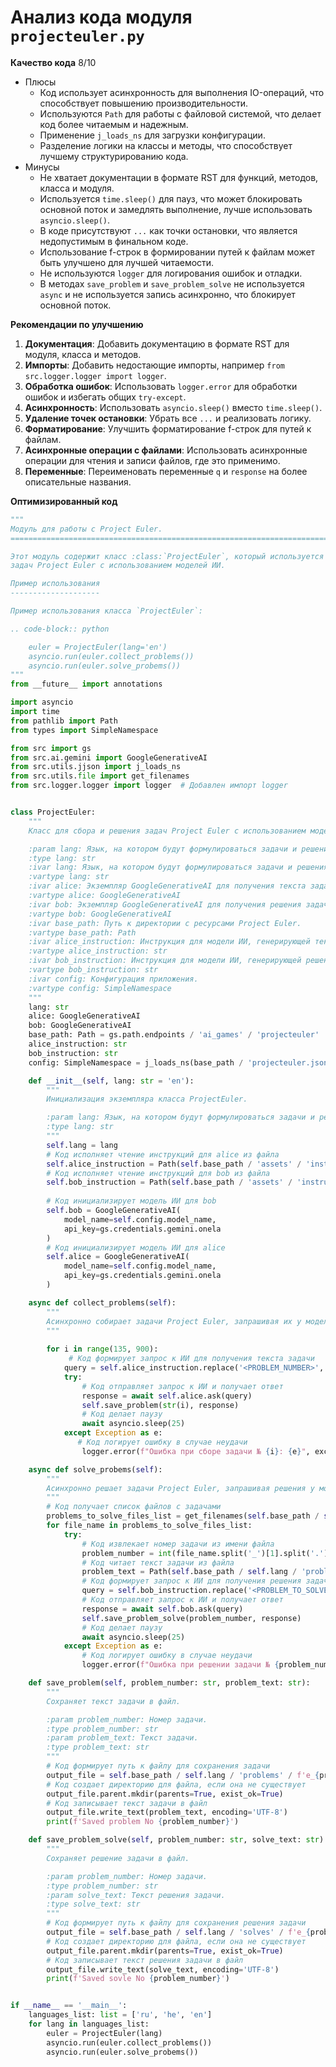 # Анализ кода модуля `projecteuler.py`

**Качество кода**
8/10
-  Плюсы
    -  Код использует асинхронность для выполнения IO-операций, что способствует повышению производительности.
    -  Используются `Path` для работы с файловой системой, что делает код более читаемым и надежным.
    -  Применение `j_loads_ns` для загрузки конфигурации.
    -  Разделение логики на классы и методы, что способствует лучшему структурированию кода.
-  Минусы
    -  Не хватает документации в формате RST для функций, методов, класса и модуля.
    -  Используется `time.sleep()` для пауз, что может блокировать основной поток и замедлять выполнение, лучше использовать `asyncio.sleep()`.
    -  В коде присутствуют `...` как точки остановки, что является недопустимым в финальном коде.
    -  Использование f-строк в формировании путей к файлам может быть улучшено для лучшей читаемости.
    -  Не используются `logger` для логирования ошибок и отладки.
    -  В методах `save_problem` и `save_problem_solve` не используется `async` и не используется запись асинхронно, что блокирует основной поток.

**Рекомендации по улучшению**

1.  **Документация**: Добавить документацию в формате RST для модуля, класса и методов.
2.  **Импорты**: Добавить недостающие импорты, например `from src.logger.logger import logger`.
3.  **Обработка ошибок**: Использовать `logger.error` для обработки ошибок и избегать общих `try-except`.
4.  **Асинхронность**: Использовать `asyncio.sleep()` вместо `time.sleep()`.
5.  **Удаление точек остановки**: Убрать все `...` и реализовать логику.
6.  **Форматирование**: Улучшить форматирование f-строк для путей к файлам.
7.  **Асинхронные операции с файлами**: Использовать асинхронные операции для чтения и записи файлов, где это применимо.
8.  **Переменные**: Переименовать переменные `q` и `response` на более описательные названия.

**Оптимизированный код**

```python
"""
Модуль для работы с Project Euler.
=========================================================================================

Этот модуль содержит класс :class:`ProjectEuler`, который используется для сбора и решения
задач Project Euler с использованием моделей ИИ.

Пример использования
--------------------

Пример использования класса `ProjectEuler`:

.. code-block:: python

    euler = ProjectEuler(lang='en')
    asyncio.run(euler.collect_problems())
    asyncio.run(euler.solve_probems())
"""
from __future__ import annotations

import asyncio
import time
from pathlib import Path
from types import SimpleNamespace

from src import gs
from src.ai.gemini import GoogleGenerativeAI
from src.utils.jjson import j_loads_ns
from src.utils.file import get_filenames
from src.logger.logger import logger  # Добавлен импорт logger


class ProjectEuler:
    """
    Класс для сбора и решения задач Project Euler с использованием моделей ИИ.

    :param lang: Язык, на котором будут формулироваться задачи и решения.
    :type lang: str
    :ivar lang: Язык, на котором будут формулироваться задачи и решения.
    :vartype lang: str
    :ivar alice: Экземпляр GoogleGenerativeAI для получения текста задачи.
    :vartype alice: GoogleGenerativeAI
    :ivar bob: Экземпляр GoogleGenerativeAI для получения решения задачи.
    :vartype bob: GoogleGenerativeAI
    :ivar base_path: Путь к директории с ресурсами Project Euler.
    :vartype base_path: Path
    :ivar alice_instruction: Инструкция для модели ИИ, генерирующей текст задачи.
    :vartype alice_instruction: str
    :ivar bob_instruction: Инструкция для модели ИИ, генерирующей решение задачи.
    :vartype bob_instruction: str
    :ivar config: Конфигурация приложения.
    :vartype config: SimpleNamespace
    """
    lang: str
    alice: GoogleGenerativeAI
    bob: GoogleGenerativeAI
    base_path: Path = gs.path.endpoints / 'ai_games' / 'projecteuler'
    alice_instruction: str
    bob_instruction: str
    config: SimpleNamespace = j_loads_ns(base_path / 'projecteuler.json')

    def __init__(self, lang: str = 'en'):
        """
        Инициализация экземпляра класса ProjectEuler.

        :param lang: Язык, на котором будут формулироваться задачи и решения.
        :type lang: str
        """
        self.lang = lang
        # Код исполняет чтение инструкций для alice из файла
        self.alice_instruction = Path(self.base_path / 'assets' / 'instructions' / f'alice.{self.lang}.md').read_text(encoding='UTF-8')
        # Код исполняет чтение инструкций для bob из файла
        self.bob_instruction = Path(self.base_path / 'assets' / 'instructions' / f'bob.{self.lang}.md').read_text(encoding='UTF-8')
        
        # Код инициализирует модель ИИ для bob
        self.bob = GoogleGenerativeAI(
            model_name=self.config.model_name,
            api_key=gs.credentials.gemini.onela
        )
        # Код инициализирует модель ИИ для alice
        self.alice = GoogleGenerativeAI(
            model_name=self.config.model_name,
            api_key=gs.credentials.gemini.onela
        )

    async def collect_problems(self):
        """
        Асинхронно собирает задачи Project Euler, запрашивая их у модели ИИ.
        """
        
        for i in range(135, 900):
             # Код формирует запрос к ИИ для получения текста задачи
            query = self.alice_instruction.replace('<PROBLEM_NUMBER>', str(i))
            try:
                # Код отправляет запрос к ИИ и получает ответ
                response = await self.alice.ask(query)
                self.save_problem(str(i), response)
                # Код делает паузу
                await asyncio.sleep(25)
            except Exception as e:
               # Код логирует ошибку в случае неудачи
                logger.error(f"Ошибка при сборе задачи № {i}: {e}", exc_info=True)

    async def solve_probems(self):
        """
        Асинхронно решает задачи Project Euler, запрашивая решения у модели ИИ.
        """
        # Код получает список файлов с задачами
        problems_to_solve_files_list = get_filenames(self.base_path / self.lang / 'problems')
        for file_name in problems_to_solve_files_list:
            try:
                # Код извлекает номер задачи из имени файла
                problem_number = int(file_name.split('_')[1].split('.')[0])
                # Код читает текст задачи из файла
                problem_text = Path(self.base_path / self.lang / 'problems' / file_name).read_text(encoding='UTF-8')
                # Код формирует запрос к ИИ для получения решения задачи
                query = self.bob_instruction.replace('<PROBLEM_TO_SOLVE>', problem_text)
                # Код отправляет запрос к ИИ и получает ответ
                response = await self.bob.ask(query)
                self.save_problem_solve(problem_number, response)
                # Код делает паузу
                await asyncio.sleep(25)
            except Exception as e:
                # Код логирует ошибку в случае неудачи
                logger.error(f"Ошибка при решении задачи № {problem_number}: {e}", exc_info=True)

    def save_problem(self, problem_number: str, problem_text: str):
        """
        Сохраняет текст задачи в файл.

        :param problem_number: Номер задачи.
        :type problem_number: str
        :param problem_text: Текст задачи.
        :type problem_text: str
        """
        # Код формирует путь к файлу для сохранения задачи
        output_file = self.base_path / self.lang / 'problems' / f'e_{problem_number}.md'
        # Код создает директорию для файла, если она не существует
        output_file.parent.mkdir(parents=True, exist_ok=True)
        # Код записывает текст задачи в файл
        output_file.write_text(problem_text, encoding='UTF-8')
        print(f'Saved problem No {problem_number}')

    def save_problem_solve(self, problem_number: str, solve_text: str):
        """
        Сохраняет решение задачи в файл.

        :param problem_number: Номер задачи.
        :type problem_number: str
        :param solve_text: Текст решения задачи.
        :type solve_text: str
        """
        # Код формирует путь к файлу для сохранения решения задачи
        output_file = self.base_path / self.lang / 'solves' / f'e_{problem_number}.md'
        # Код создает директорию для файла, если она не существует
        output_file.parent.mkdir(parents=True, exist_ok=True)
        # Код записывает текст решения задачи в файл
        output_file.write_text(solve_text, encoding='UTF-8')
        print(f'Saved sovle No {problem_number}')


if __name__ == '__main__':
    languages_list: list = ['ru', 'he', 'en']
    for lang in languages_list:
        euler = ProjectEuler(lang)
        asyncio.run(euler.collect_problems())
        asyncio.run(euler.solve_probems())
```